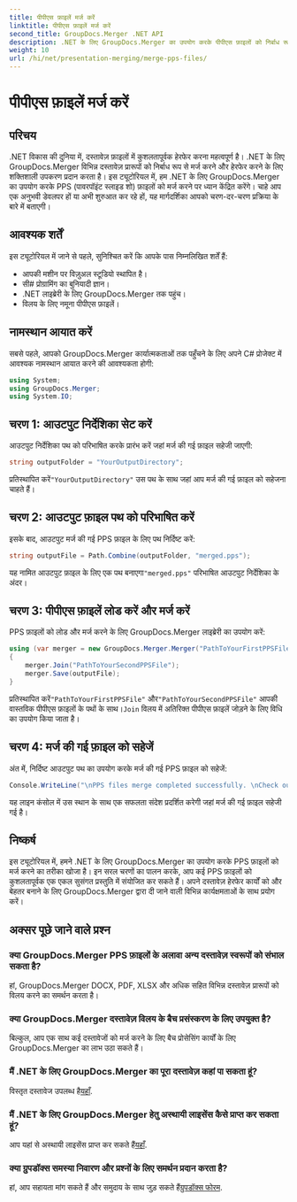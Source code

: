 ```yaml
---
title: पीपीएस फ़ाइलें मर्ज करें
linktitle: पीपीएस फ़ाइलें मर्ज करें
second_title: GroupDocs.Merger .NET API
description: .NET के लिए GroupDocs.Merger का उपयोग करके पीपीएस फ़ाइलों को निर्बाध रूप से मर्ज करना सीखें। कोड उदाहरणों के साथ चरण-दर-चरण मार्गदर्शिका। अपने दस्तावेज़ हेरफेर कौशल को बढ़ाएँ।
weight: 10
url: /hi/net/presentation-merging/merge-pps-files/
---
```


# पीपीएस फ़ाइलें मर्ज करें

## परिचय
.NET विकास की दुनिया में, दस्तावेज़ फ़ाइलों में कुशलतापूर्वक हेरफेर करना महत्वपूर्ण है। .NET के लिए GroupDocs.Merger विभिन्न दस्तावेज़ प्रारूपों को निर्बाध रूप से मर्ज करने और हेरफेर करने के लिए शक्तिशाली उपकरण प्रदान करता है। इस ट्यूटोरियल में, हम .NET के लिए GroupDocs.Merger का उपयोग करके PPS (पावरपॉइंट स्लाइड शो) फ़ाइलों को मर्ज करने पर ध्यान केंद्रित करेंगे। चाहे आप एक अनुभवी डेवलपर हों या अभी शुरुआत कर रहे हों, यह मार्गदर्शिका आपको चरण-दर-चरण प्रक्रिया के बारे में बताएगी।
## आवश्यक शर्तें
इस ट्यूटोरियल में जाने से पहले, सुनिश्चित करें कि आपके पास निम्नलिखित शर्तें हैं:
- आपकी मशीन पर विज़ुअल स्टूडियो स्थापित है।
- सी# प्रोग्रामिंग का बुनियादी ज्ञान।
- .NET लाइब्रेरी के लिए GroupDocs.Merger तक पहुंच।
- विलय के लिए नमूना पीपीएस फ़ाइलें।

## नामस्थान आयात करें
सबसे पहले, आपको GroupDocs.Merger कार्यात्मकताओं तक पहुँचने के लिए अपने C# प्रोजेक्ट में आवश्यक नामस्थान आयात करने की आवश्यकता होगी:
```csharp
using System; 
using GroupDocs.Merger;
using System.IO;
```
## चरण 1: आउटपुट निर्देशिका सेट करें
आउटपुट निर्देशिका पथ को परिभाषित करके प्रारंभ करें जहां मर्ज की गई फ़ाइल सहेजी जाएगी:
```csharp
string outputFolder = "YourOutputDirectory";
```
 प्रतिस्थापित करें`"YourOutputDirectory"` उस पथ के साथ जहां आप मर्ज की गई फ़ाइल को सहेजना चाहते हैं।
## चरण 2: आउटपुट फ़ाइल पथ को परिभाषित करें
इसके बाद, आउटपुट मर्ज की गई PPS फ़ाइल के लिए पथ निर्दिष्ट करें:
```csharp
string outputFile = Path.Combine(outputFolder, "merged.pps");
```
 यह नामित आउटपुट फ़ाइल के लिए एक पथ बनाएगा`"merged.pps"` परिभाषित आउटपुट निर्देशिका के अंदर।
## चरण 3: पीपीएस फ़ाइलें लोड करें और मर्ज करें
PPS फ़ाइलों को लोड और मर्ज करने के लिए GroupDocs.Merger लाइब्रेरी का उपयोग करें:
```csharp
using (var merger = new GroupDocs.Merger.Merger("PathToYourFirstPPSFile"))
{
    merger.Join("PathToYourSecondPPSFile");
    merger.Save(outputFile);
}
```
 प्रतिस्थापित करें`"PathToYourFirstPPSFile"` और`"PathToYourSecondPPSFile"` आपकी वास्तविक पीपीएस फ़ाइलों के पथों के साथ।`Join` विलय में अतिरिक्त पीपीएस फ़ाइलें जोड़ने के लिए विधि का उपयोग किया जाता है।
## चरण 4: मर्ज की गई फ़ाइल को सहेजें
अंत में, निर्दिष्ट आउटपुट पथ का उपयोग करके मर्ज की गई PPS फ़ाइल को सहेजें:
```csharp
Console.WriteLine("\nPPS files merge completed successfully. \nCheck output in {0}", outputFolder);
```
यह लाइन कंसोल में उस स्थान के साथ एक सफलता संदेश प्रदर्शित करेगी जहां मर्ज की गई फ़ाइल सहेजी गई है।

## निष्कर्ष
इस ट्यूटोरियल में, हमने .NET के लिए GroupDocs.Merger का उपयोग करके PPS फ़ाइलों को मर्ज करने का तरीका खोजा है। इन सरल चरणों का पालन करके, आप कई PPS फ़ाइलों को कुशलतापूर्वक एक एकल सुसंगत प्रस्तुति में संयोजित कर सकते हैं। अपने दस्तावेज़ हेरफेर कार्यों को और बेहतर बनाने के लिए GroupDocs.Merger द्वारा दी जाने वाली विभिन्न कार्यक्षमताओं के साथ प्रयोग करें।

## अक्सर पूछे जाने वाले प्रश्न
### क्या GroupDocs.Merger PPS फ़ाइलों के अलावा अन्य दस्तावेज़ स्वरूपों को संभाल सकता है?
हां, GroupDocs.Merger DOCX, PDF, XLSX और अधिक सहित विभिन्न दस्तावेज़ प्रारूपों को विलय करने का समर्थन करता है।
### क्या GroupDocs.Merger दस्तावेज़ विलय के बैच प्रसंस्करण के लिए उपयुक्त है?
बिल्कुल, आप एक साथ कई दस्तावेजों को मर्ज करने के लिए बैच प्रोसेसिंग कार्यों के लिए GroupDocs.Merger का लाभ उठा सकते हैं।
### मैं .NET के लिए GroupDocs.Merger का पूरा दस्तावेज़ कहां पा सकता हूं?
 विस्तृत दस्तावेज उपलब्ध है[यहाँ](https://tutorials.groupdocs.com/merger/net/).
### मैं .NET के लिए GroupDocs.Merger हेतु अस्थायी लाइसेंस कैसे प्राप्त कर सकता हूं?
 आप यहां से अस्थायी लाइसेंस प्राप्त कर सकते हैं[यहाँ](https://purchase.groupdocs.com/temporary-license/).
### क्या ग्रुपडॉक्स समस्या निवारण और प्रश्नों के लिए समर्थन प्रदान करता है?
हां, आप सहायता मांग सकते हैं और समुदाय के साथ जुड़ सकते हैं[ग्रुपडॉक्स फोरम](https://forum.groupdocs.com/c/merger/32).